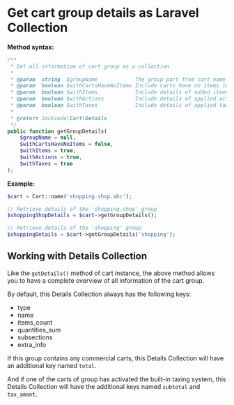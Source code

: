 # Get cart group details as Laravel Collection
**Method syntax:**

```php
/**
 * Get all information of cart group as a collection
 *
 * @param  string  $groupName            The group part from cart name
 * @param  boolean $withCartsHaveNoItems Include carts have no items in the result
 * @param  boolean $withItems            Include details of added items in the result
 * @param  boolean $withActions          Include details of applied actions in the result
 * @param  boolean $withTaxes            Include details of applied taxes in the result
 *
 * @return Jackiedo\Cart\Details
 */
public function getGroupDetails(
    $groupName = null,
    $withCartsHaveNoItems = false,
    $withItems = true,
    $withActions = true,
    $withTaxes = true
);
```

**Example:**

```php
$cart = Cart::name('shopping.shop.abc');

// Retrieve details of the 'shopping.shop' group
$shoppingShopDetails = $cart->getGroupDetails();

// Retrieve details of the 'shopping' group
$shoppingDetails = $cart->getGroupDetails('shopping');
```

## Working with Details Collection
Like the `getDetails()` method of cart instance, the above method allows you to have a complete overview of all information of the cart group.

By default, this Details Collection always has the following keys:

- type
- name
- items_count
- quantities_sum
- subsections
- extra_info

If this group contains any commercial carts, this Details Collection will have an additional key named `total`.

And if one of the carts of group has activated the built-in taxing system, this Details Collection will have the additional keys named `subtotal` and `tax_amont`.
